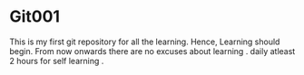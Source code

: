 # Git001
This is my first git repository for all the learning.
Hence, Learning should begin.
From now onwards there are no excuses about learning .
daily atleast 2 hours for self learning .

